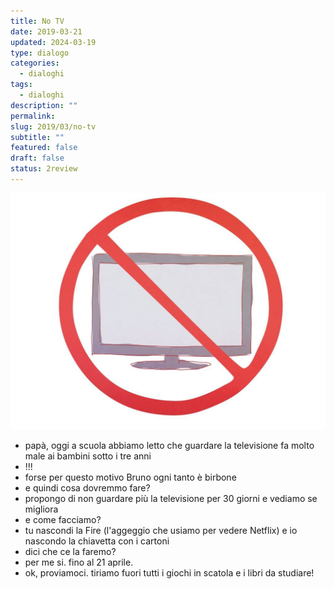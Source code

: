 ```yaml
---
title: No TV
date: 2019-03-21
updated: 2024-03-19
type: dialogo
categories:
  - dialoghi
tags:
  - dialoghi
description: ""
permalink: 
slug: 2019/03/no-tv
subtitle: ""
featured: false
draft: false
status: 2review
---
```

![](../../../assets/img/post/2019/no-tv-featured.jpg)

- papà, oggi a scuola abbiamo letto che guardare la televisione fa molto male ai bambini sotto i tre anni
- !!!
- forse per questo motivo Bruno ogni tanto è birbone
- e quindi cosa dovremmo fare?
- propongo di non guardare più la televisione per 30 giorni e vediamo se migliora
- e come facciamo?
- tu nascondi la Fire (l'aggeggio che usiamo per vedere Netflix) e io nascondo la chiavetta con i cartoni
- dici che ce la faremo?
- per me si. fino al 21 aprile.
- ok, proviamoci. tiriamo fuori tutti i giochi in scatola e i libri da studiare!
